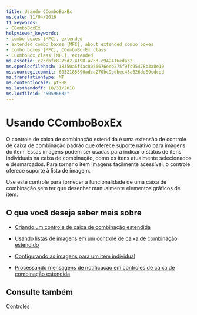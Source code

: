 ```yaml
---
title: Usando CComboBoxEx
ms.date: 11/04/2016
f1_keywords:
- CComboBoxEx
helpviewer_keywords:
- combo boxes [MFC], extended
- extended combo boxes [MFC], about extended combo boxes
- combo boxes [MFC], CComboBoxEx class
- CComboBox class [MFC], extended
ms.assetid: c23cbfe8-75d2-4f98-a753-c942416eda52
ms.openlocfilehash: 18350a5f4ac8056676eeb275f9fc95478b3a8e10
ms.sourcegitcommit: 6052185696adca270bc9bdbec45a626dd89cdcdd
ms.translationtype: MT
ms.contentlocale: pt-BR
ms.lasthandoff: 10/31/2018
ms.locfileid: "50596632"
---
```

# <a name="using-ccomboboxex"></a>Usando CComboBoxEx

O controle de caixa de combinação estendida é uma extensão de controle de caixa de combinação padrão que oferece suporte nativo para imagens do item. Essas imagens podem ser usadas para indicar o status de itens individuais na caixa de combinação, como os itens atualmente selecionados e desmarcados. Para tornar o item imagens facilmente acessível, o controle oferece suporte à lista de imagem.

Use este controle para fornecer a funcionalidade de uma caixa de combinação sem ter que desenhar manualmente elementos gráficos de item.

## <a name="what-do-you-want-to-know-more-about"></a>O que você deseja saber mais sobre

- [Criando um controle de caixa de combinação estendida](../mfc/creating-an-extended-combo-box-control.md)

- [Usando listas de imagens em um controle de caixa de combinação estendido](../mfc/using-image-lists-in-an-extended-combo-box-control.md)

- [Configurando as imagens para um item individual](../mfc/setting-the-images-for-an-individual-item.md)

- [Processando mensagens de notificação em controles de caixa de combinação estendida](../mfc/processing-notification-messages-in-extended-combo-box-controls.md)

## <a name="see-also"></a>Consulte também

[Controles](../mfc/controls-mfc.md)

